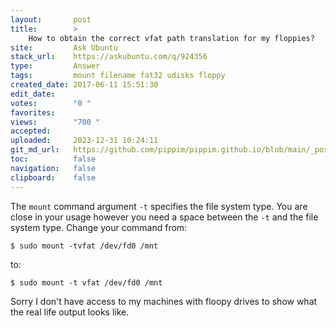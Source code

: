 ```yaml
---
layout:       post
title:        >
    How to obtain the correct vfat path translation for my floppies?
site:         Ask Ubuntu
stack_url:    https://askubuntu.com/q/924356
type:         Answer
tags:         mount filename fat32 udisks floppy
created_date: 2017-06-11 15:51:30
edit_date:    
votes:        "0 "
favorites:    
views:        "700 "
accepted:     
uploaded:     2023-12-31 10:24:11
git_md_url:   https://github.com/pippim/pippim.github.io/blob/main/_posts/2017/2017-06-11-How-to-obtain-the-correct-vfat-path-translation-for-my-floppies_.md
toc:          false
navigation:   false
clipboard:    false
---
```


The `mount` command argument `-t` specifies the file system type. You are close in your usage however you need a space between the `-t` and the file system type. Change your command from:

``` 
$ sudo mount -tvfat /dev/fd0 /mnt
```

to:

``` 
$ sudo mount -t vfat /dev/fd0 /mnt
```

Sorry I don't have access to my machines with floopy drives to show what the real life output looks like.
